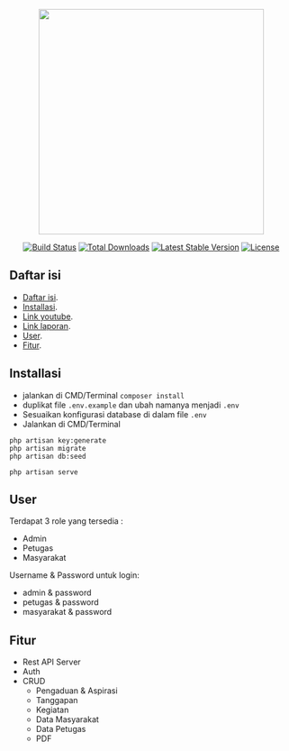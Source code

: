 <p align="center"><img src="https://laravel.com/img/logotype.min.svg" width="400"></p>

<p align="center">
<a href="https://travis-ci.org/laravel/framework"><img src="https://travis-ci.org/laravel/framework.svg" alt="Build Status"></a>
<a href="https://packagist.org/packages/laravel/framework"><img src="https://poser.pugx.org/laravel/framework/d/total.svg" alt="Total Downloads"></a>
<a href="https://packagist.org/packages/laravel/framework"><img src="https://poser.pugx.org/laravel/framework/v/stable.svg" alt="Latest Stable Version"></a>
<a href="https://packagist.org/packages/laravel/framework"><img src="https://poser.pugx.org/laravel/framework/license.svg" alt="License"></a>
</p>

## Daftar isi

- [Daftar isi](#daftar-isi).
- [Installasi](#installasi).
- [Link youtube](https://youtu.be/brYfkMhah3g).
- [Link laporan](https://drive.google.com/file/d/16Nx5KXjJX_no_QEtTZo9IGMmcoHGGSHV/view?usp=sharing).
- [User](#user).
- [Fitur](#Fitur).


## Installasi

- jalankan di CMD/Terminal `composer install`
- duplikat file `.env.example` dan ubah namanya menjadi `.env`
- Sesuaikan konfigurasi database di dalam file `.env`
- Jalankan di CMD/Terminal
```
php artisan key:generate
php artisan migrate
php artisan db:seed

php artisan serve
```

## User

Terdapat 3 role yang tersedia :
- Admin
- Petugas
- Masyarakat

Username & Password untuk login:
- admin & password
- petugas & password
- masyarakat & password

## Fitur

- Rest API Server
- Auth
- CRUD
  - Pengaduan & Aspirasi
  - Tanggapan
  - Kegiatan
  - Data Masyarakat
  - Data Petugas
  - PDF
